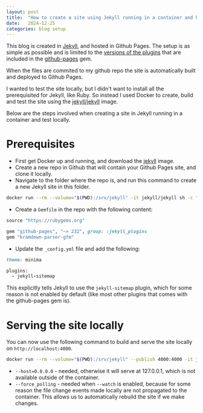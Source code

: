 ```yaml
---
layout: post
title:  "How to create a site using Jekyll running in a container and host the site in Github Pages"
date:   2024-12-25
categories: blog setup
---
```

This blog is created in [Jekyll](https://jekyllrb.com/), and hosted in Github Pages. The setup is as simple as possible and is limited to the [versions of the plugins](https://pages.github.com/versions/) that are included in the [github-pages](https://rubygems.org/gems/github-pages/versions/228) gem.<!--end_excerpt-->

When the files are commited to my github repo the site is automatically built and deployed to Github Pages.

I wanted to test the site locally, but I didn't want to install all the prerequisited for Jekyll, like Ruby. So instead I used Docker to create, build and test the site using the [jekyll/jekyll](https://hub.docker.com/r/jekyll/jekyll/) image.

Below are the steps involved when creating a site in Jekyll running in a container and test locally.

# Prerequisites 
- First get Docker up and running, and download the [jekyll](https://hub.docker.com/r/jekyll/jekyll/) image.
- Create a new repo in Github that will contain your Github Pages site, and clone it locally.
- Navigate to the folder where the repo is, and run this command to create a new Jekyll site in this folder.

```bash
docker run --rm --volume="$(PWD):/srv/jekyll" -it jekyll/jekyll sh -c "chown -R jekyll /usr/gem/ && jekyll new ."
```
- Create a `Gemfile` in the repo with the following content:

```ruby
source "https://rubygems.org"

gem "github-pages", "~> 232", group: :jekyll_plugins
gem "kramdown-parser-gfm" 
```

- Update the `_config.yml` file and add the following:

```ruby
theme: minima

plugins:
  - jekyll-sitemap
```

This explicitly tells Jekyll to use the `jekyll-sitemap` plugin, which for some reason is not enabled by default (like most other plugins that comes with the github-pages gem is).
# Serving the site locally
You can now use the following command to build and serve the site locally on `http://localhost:4000`.
```bash
docker run --rm --volume="$(PWD):/srv/jekyll" --publish 4000:4000 -it jekyll/jekyll sh -c "chown -R jekyll /usr/gem/ && bundle install && bundle exec jekyll serve --watch --force_polling --host=0.0.0.0"
```
- `--host=0.0.0.0` - needed, otherwise it will serve at 127.0.0.1, which is not available outside of the container.
- `--force_polling` - needed when `--watch` is enabled, because for some reason the file change events made locally are not propagated to the container. This allows us to automatically rebuild the site if we make changes. 

